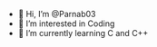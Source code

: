 - 👋 Hi, I’m @Parnab03
- 👀 I’m interested in Coding
- 🌱 I’m currently learning C and C++

<!---
Parnab03/Parnab03 is a ✨ special ✨ repository because its `README.md` (this file) appears on your GitHub profile.
You can click the Preview link to take a look at your changes.
--->
